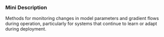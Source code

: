 ### Mini Description

Methods for monitoring changes in model parameters and gradient flows during operation, particularly for systems that continue to learn or adapt during deployment.
